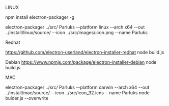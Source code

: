 LINUX

npm install electron-packager -g

electron-packager ../src/ Parluks --platform linux --arch x64 --out ../install/linux/source/ --icon ../src/images/icon.png --name Parluks

Redhat

https://github.com/electron-userland/electron-installer-redhat
node build.js

Debian
https://www.npmjs.com/package/electron-installer-debian
node build.js

MAC

electron-packager ../src/ Parluks --platform darwin --arch x64 --out ../install/mac/source/ --icon ../src/icon_32.icns --name Parluks node buider.js --overwrite

